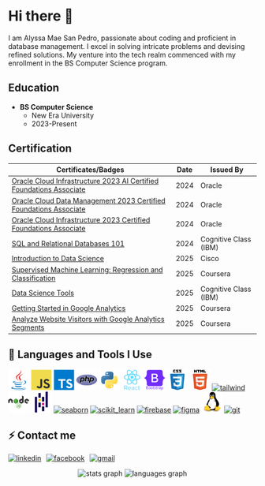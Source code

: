 <h1>Hi there 👋</h1>
<p>I am Alyssa Mae San Pedro, passionate about coding and proficient in database management. I excel in solving intricate problems and devising refined solutions. My venture into the tech realm commenced with my enrollment in the BS Computer Science program.</p>

## Education

- **BS Computer Science**
  - New Era University
  - 2023-Present


## Certification

| Certificates/Badges | Date | Issued By |
|------------------------|------|-----------|
| [Oracle Cloud Infrastructure 2023 AI Certified Foundations Associate](https://catalog-education.oracle.com/pls/certview/sharebadge?id=51C9F14644C751BCAB37DCA75C5E39411CB992B4246A1B1FDE7BBA26730805EB) | 2024 | Oracle |
| [Oracle Cloud Data Management 2023 Certified Foundations Associate](https://catalog-education.oracle.com/pls/certview/sharebadge?id=0113012A5F638770AD4933CB394619E4C47952636B380B2D6457B44DA02C3468) | 2024 | Oracle |
| [Oracle Cloud Infrastructure 2023 Certified Foundations Associate](https://catalog-education.oracle.com/pls/certview/sharebadge?id=47AAED730547B90E1E27BB0EF7625C6A65CC08952EC221B5BE5CB294EAEAC890) | 2024 | Oracle |
| [SQL and Relational Databases 101](https://courses.cognitiveclass.ai/certificates/e830430773954519848a27b0622151b9) | 2024 | Cognitive Class (IBM) |
| [Introduction to Data Science](https://www.credly.com/badges/54aeea73-0ee0-4bfa-8add-9b8c008d5c47) | 2025 | Cisco |
| [Supervised Machine Learning: Regression and Classification](https://coursera.org/share/a50684b3356f97ae0d45357ebf331311) | 2025 | Coursera |
| [Data Science Tools](https://www.credly.com/badges/54aeea73-0ee0-4bfa-8add-9b8c008d5c47) | 2025 | Cognitive Class (IBM) |
| [Getting Started in Google Analytics](https://coursera.org/share/85f42fa4ea0d7d454afa3983590207b9) | 2025 | Coursera |
| [Analyze Website Visitors with Google Analytics Segments](https://coursera.org/share/5feb9b83f6c1d86067dd0a5200cc2fb0) | 2025 | Coursera |

<h2>🚀 Languages and Tools I Use</h2>
<p><a target="_blank" href="https://raw.githubusercontent.com/devicons/devicon/master/icons/java/java-original.svg" style="display: inline-block;"><img src="https://raw.githubusercontent.com/devicons/devicon/master/icons/java/java-original.svg" alt="java" width="42" height="42" /></a>
<a target="_blank" href="https://raw.githubusercontent.com/devicons/devicon/master/icons/javascript/javascript-original.svg" style="display: inline-block;"><img src="https://raw.githubusercontent.com/devicons/devicon/master/icons/javascript/javascript-original.svg" alt="javascript" width="42" height="42" /></a>
<a target="_blank" href="https://raw.githubusercontent.com/devicons/devicon/master/icons/typescript/typescript-original.svg" style="display: inline-block;"><img src="https://raw.githubusercontent.com/devicons/devicon/master/icons/typescript/typescript-original.svg" alt="typescript" width="42" height="42" /></a>
<a target="_blank" href="https://raw.githubusercontent.com/devicons/devicon/master/icons/php/php-original.svg" style="display: inline-block;"><img src="https://raw.githubusercontent.com/devicons/devicon/master/icons/php/php-original.svg" alt="php" width="42" height="42" /></a>
<a target="_blank" href="https://raw.githubusercontent.com/devicons/devicon/master/icons/python/python-original.svg" style="display: inline-block;"><img src="https://raw.githubusercontent.com/devicons/devicon/master/icons/python/python-original.svg" alt="python" width="42" height="42" /></a>
<a target="_blank" href="https://raw.githubusercontent.com/devicons/devicon/master/icons/react/react-original-wordmark.svg" style="display: inline-block;"><img src="https://raw.githubusercontent.com/devicons/devicon/master/icons/react/react-original-wordmark.svg" alt="react" width="42" height="42" /></a>
<a target="_blank" href="https://raw.githubusercontent.com/devicons/devicon/master/icons/bootstrap/bootstrap-plain-wordmark.svg" style="display: inline-block;"><img src="https://raw.githubusercontent.com/devicons/devicon/master/icons/bootstrap/bootstrap-plain-wordmark.svg" alt="bootstrap" width="42" height="42" /></a>
<a target="_blank" href="https://raw.githubusercontent.com/devicons/devicon/master/icons/css3/css3-original-wordmark.svg" style="display: inline-block;"><img src="https://raw.githubusercontent.com/devicons/devicon/master/icons/css3/css3-original-wordmark.svg" alt="css3" width="42" height="42" /></a>
<a target="_blank" href="https://raw.githubusercontent.com/devicons/devicon/master/icons/html5/html5-original-wordmark.svg" style="display: inline-block;"><img src="https://raw.githubusercontent.com/devicons/devicon/master/icons/html5/html5-original-wordmark.svg" alt="html5" width="42" height="42" /></a>
<a target="_blank" href="https://www.vectorlogo.zone/logos/tailwindcss/tailwindcss-icon.svg" style="display: inline-block;"><img src="https://www.vectorlogo.zone/logos/tailwindcss/tailwindcss-icon.svg" alt="tailwind" width="42" height="42" /></a>
<a target="_blank" href="https://raw.githubusercontent.com/devicons/devicon/master/icons/nodejs/nodejs-original-wordmark.svg" style="display: inline-block;"><img src="https://raw.githubusercontent.com/devicons/devicon/master/icons/nodejs/nodejs-original-wordmark.svg" alt="nodejs" width="42" height="42" /></a>
<a target="_blank" href="https://raw.githubusercontent.com/devicons/devicon/2ae2a900d2f041da66e950e4d48052658d850630/icons/pandas/pandas-original.svg" style="display: inline-block;"><img src="https://raw.githubusercontent.com/devicons/devicon/2ae2a900d2f041da66e950e4d48052658d850630/icons/pandas/pandas-original.svg" alt="pandas" width="42" height="42" /></a>
<a target="_blank" href="https://seaborn.pydata.org/_images/logo-mark-lightbg.svg" style="display: inline-block;"><img src="https://seaborn.pydata.org/_images/logo-mark-lightbg.svg" alt="seaborn" width="42" height="42" /></a>
<a target="_blank" href="https://upload.wikimedia.org/wikipedia/commons/0/05/Scikit_learn_logo_small.svg" style="display: inline-block;"><img src="https://upload.wikimedia.org/wikipedia/commons/0/05/Scikit_learn_logo_small.svg" alt="scikit_learn" width="42" height="42" /></a>
<a target="_blank" href="https://www.vectorlogo.zone/logos/firebase/firebase-icon.svg" style="display: inline-block;"><img src="https://www.vectorlogo.zone/logos/firebase/firebase-icon.svg" alt="firebase" width="42" height="42" /></a>
<a target="_blank" href="https://www.vectorlogo.zone/logos/figma/figma-icon.svg" style="display: inline-block;"><img src="https://www.vectorlogo.zone/logos/figma/figma-icon.svg" alt="figma" width="42" height="42" /></a>
<a target="_blank" href="https://raw.githubusercontent.com/devicons/devicon/master/icons/linux/linux-original.svg" style="display: inline-block;"><img src="https://raw.githubusercontent.com/devicons/devicon/master/icons/linux/linux-original.svg" alt="linux" width="42" height="42" /></a>
<a target="_blank" href="https://www.vectorlogo.zone/logos/git-scm/git-scm-icon.svg" style="display: inline-block;"><img src="https://www.vectorlogo.zone/logos/git-scm/git-scm-icon.svg" alt="git" width="42" height="42" /></a></p>
<h2>⚡️ Contact me</h2>
<p style="display: flex; gap: 10px; align-items: center;">
  <a target="_blank" href="https://www.linkedin.com/in/alyssa-mae-san-pedro-0104a3372/" style="display: inline-block;">
    <img src="https://img.shields.io/badge/linkedin-logo?style=for-the-badge&logo=linkedin&logoColor=white&color=%230a77b6" alt="linkedin" />
  </a>

  <a target="_blank" href="https://web.facebook.com/alyssa.mae.san.pedro" style="display: inline-block;">
    <img src="https://img.shields.io/badge/facebook-logo?style=for-the-badge&logo=facebook&logoColor=white&color=%230866ff" alt="facebook" />
  </a>

  <a target="_blank" href="https://mail.google.com/mail/?view=cm&fs=1&to=alyssamae.sanpedro0@gmail.com" style="display: inline-block;">
    <img src="https://img.shields.io/badge/Gmail-Email?style=for-the-badge&logo=gmail&logoColor=white&color=%23D14836" alt="gmail" />
  </a>
</p>

<div align="center">
  <img src="https://github-readme-stats.vercel.app/api?username=AlyssaMaeSanPedro&hide_title=false&hide_rank=false&show_icons=true&include_all_commits=true&count_private=true&disable_animations=false&theme=dracula&locale=en&hide_border=false" height="150" alt="stats graph"  />
  <img src="https://github-readme-stats.vercel.app/api/top-langs?username=AlyssaMaeSanPedro&locale=en&hide_title=false&layout=compact&card_width=320&langs_count=5&theme=dracula&hide_border=false" height="150" alt="languages graph"  />
</div>




